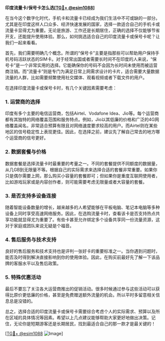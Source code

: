 **印度流量卡/保号卡怎么选[[TG💪+ @esim1088](https://t.me/s/esim1088)]**

在当今这个数字化时代，手机卡和流量卡已经成为我们生活中不可或缺的一部分。尤其是在印度这样人口众多、经济快速发展的国家，选择一款适合自己的手机卡或流量卡显得尤为重要。无论是旅游、工作还是长期居住，正确的选择不仅能够节省开支，还能提升使用体验。那么，如何挑选适合自己的印度流量卡或保号卡呢？让我们一起来看看。

首先，我们需要明确几个概念。所谓的“保号卡”主要是指那些可以帮助用户保持手机号码活跃状态的SIM卡。对于经常出国或者需要长时间不在印度的人来说，“保号卡”是一个非常实用的选择。它能确保你的号码不会因为长时间未使用而被运营商注销。而“流量卡”则是专门为满足日常上网需求设计的卡片，适合需要大量数据流量的人群，比如需要频繁使用社交媒体、观看视频或者下载文件的用户。

在选择印度流量卡或保号卡时，有几个关键因素需要考虑：

### **1. 运营商的选择**
印度有多个主要的电信运营商，包括Airtel、Vodafone Idea、Jio等。每个运营商都有其独特的网络覆盖范围和服务特点。例如，Jio以其低廉的价格和广泛的4G网络覆盖闻名，非常适合预算有限且对网络速度要求较高的用户。而Airtel则在某些地区的信号稳定性上表现更佳。因此，在选择之前，建议先了解自己常去的地方哪个运营商的信号更好。

### **2. 数据套餐与价格**
数据套餐是选择流量卡时最重要的考量之一。不同的套餐提供不同额度的数据量，从几GB到无限量不等。根据自己的实际需求来选择合适的套餐非常重要。如果你只是偶尔需要上网，那么购买小容量的套餐即可；但如果你是重度互联网使用者，比如游戏玩家或是内容创作者，则可能需要考虑无限量或者大容量的套餐。

### **3. 是否支持多设备连接**
随着智能设备数量的增长，越来越多的人希望能够在平板电脑、笔记本电脑等多种设备上同时享受高速网络服务。因此，在选购流量卡时，查看该卡是否支持热点共享功能就显得尤为重要了。有些卡甚至允许绑定多个设备共享同一份流量资源，这对于家庭或团队来说无疑是个福音。

### **4. 售后服务与技术支持**
良好的售后服务和技术支持也是评判一张好卡的重要标准之一。当你遇到问题时，能否及时得到解决直接影响到你的使用体验。因此，在购买前最好先了解一下该品牌的客服水平以及售后政策。

### **5. 特殊优惠活动**
最后不要忘了关注各大运营商推出的促销活动。很多时候通过参与这些活动可以获得比原价更低廉的价格，甚至是免费赠送额外流量的机会。所以平时多留意相关信息总是没错的。

总之，选择合适的印度流量卡或保号卡需要综合考虑个人的实际需求、预算以及所在区域的具体情况等因素。希望以上几点建议能够帮助大家更好地做出决策。记住，无论你是短期游客还是长期居民，找到最适合自己的那一款才是最关键的！

[[TG💪+ @esim1088](https://t.me/s/esim1088) ![Image](https://i.postimg.cc/4NQfJmqS/Snipaste-2025-05-13-00-14-12.png)]